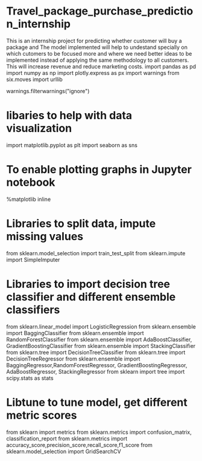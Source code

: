 # Travel_package_purchase_prediction_internship
This is an internship project for predicting whether customer will buy a package and The model implemented will help to undestand specially on which cutomers to be focused more and where we need better ideas to be implemented instead of applying the same methodology to all customers. This will increase revenue and reduce marketing costs.
import pandas as pd
import numpy as np
import plotly.express as px
import warnings
from six.moves import urllib

warnings.filterwarnings("ignore")

# libaries to help with data visualization
import matplotlib.pyplot as plt
import seaborn as sns
# To enable plotting graphs in Jupyter notebook
%matplotlib inline

# Libraries to split data, impute missing values
from sklearn.model_selection import train_test_split
from sklearn.impute import SimpleImputer

# Libraries to import decision tree classifier and different ensemble classifiers
from sklearn.linear_model import LogisticRegression
from sklearn.ensemble import BaggingClassifier
from sklearn.ensemble import RandomForestClassifier
from sklearn.ensemble import AdaBoostClassifier, GradientBoostingClassifier
from sklearn.ensemble import StackingClassifier
from sklearn.tree import DecisionTreeClassifier
from sklearn.tree import DecisionTreeRegressor
from sklearn.ensemble import BaggingRegressor,RandomForestRegressor, GradientBoostingRegressor, AdaBoostRegressor, StackingRegressor
from sklearn import tree
import scipy.stats as stats


# Libtune to tune model, get different metric scores
from sklearn import metrics
from sklearn.metrics import confusion_matrix, classification_report
from sklearn.metrics import accuracy_score,precision_score,recall_score,f1_score
from sklearn.model_selection import GridSearchCV
